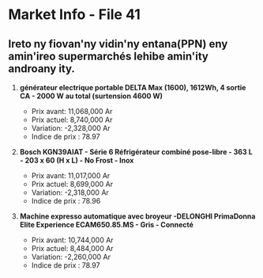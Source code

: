 # Market Info - File 41

## Ireto ny fiovan'ny vidin'ny entana(PPN) eny amin'ireo supermarchés lehibe amin'ity androany ity.

1. **générateur electrique portable DELTA Max (1600), 1612Wh, 4 sortie CA - 2000 W au total (surtension 4600 W)**
   - Prix avant: 11,068,000 Ar
   - Prix actuel: 8,740,000 Ar
   - Variation: -2,328,000 Ar
   - Indice de prix : 78.97

2. **Bosch KGN39AIAT - Série 6 Réfrigérateur combiné pose-libre - 363 L - 203 x 60 (H x L) - No Frost - Inox**
   - Prix avant: 11,017,000 Ar
   - Prix actuel: 8,699,000 Ar
   - Variation: -2,318,000 Ar
   - Indice de prix : 78.96

3. **Machine expresso automatique avec broyeur -DELONGHI PrimaDonna Elite Experience ECAM650.85.MS - Gris - Connecté**
   - Prix avant: 10,744,000 Ar
   - Prix actuel: 8,484,000 Ar
   - Variation: -2,260,000 Ar
   - Indice de prix : 78.97

